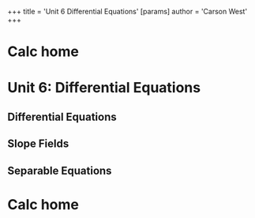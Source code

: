+++
 title = 'Unit 6 Differential Equations'
[params]
	author = 'Carson West'
+++
# Calc home

# Unit 6: Differential Equations
## Differential Equations
## Slope Fields
## Separable Equations

# Calc home